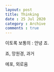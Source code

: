 ```yaml
---
layout: post
title: Thinking
date : 25 Jul 2020
category : Archive
comments : true
---
```


이토록 보통의 : 안녕 죠.

죠, 망원경, 과거

에포, 외로움
